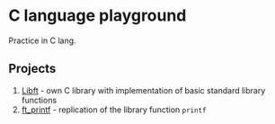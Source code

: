 # C language playground

Practice in C lang.

## Projects

1. [Libft](projects/libft/README.md) - own C library with implementation of basic standard library functions
1. [ft_printf](projects/ft_printf/README.md) - replication of the library function `printf`
